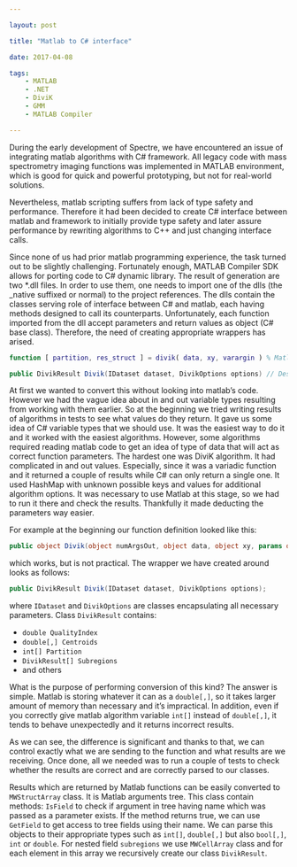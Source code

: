 ```yaml
---

layout: post

title: "Matlab to C# interface"

date: 2017-04-08

tags:
    - MATLAB
    - .NET
    - DiviK
    - GMM
    - MATLAB Compiler

---
```


During the early development of Spectre, we have encountered an issue of integrating matlab algorithms with C# framework. All legacy code with mass spectrometry imaging functions was implemented in MATLAB environment, which is good for quick and powerful prototyping, but not for real-world solutions.

Nevertheless, matlab scripting suffers from lack of type safety and performance. Therefore it had been decided to create C# interface between matlab and framework to initially provide type safety and later assure performance by rewriting algorithms to C++ and just changing interface calls.

Since none of us had prior matlab programming experience, the task turned out to be slightly challenging. Fortunately enough, MATLAB Compiler SDK allows for porting code to C# dynamic library. The result of generation are two *.dll files. In order to use them, one needs to import one of the dlls (the _native suffixed or normal) to the project references. The dlls contain the classes serving role of interface between C# and matlab, each having methods designed to call its counterparts. Unfortunately, each function imported from the dll accept parameters and return values as object (C# base class). Therefore, the need of creating appropriate wrappers has arised.

``` m
function [ partition, res_struct ] = divik( data, xy, varargin ) % Matlab signature
```
``` cs
public DivikResult Divik(IDataset dataset, DivikOptions options) // Desired C# signature
```

At first we wanted to convert this without looking into matlab’s code. However we had the vague idea about in and out variable types resulting from working with them earlier.
So at the beginning we tried writing results of algorithms in tests to see what values do they return. It gave us some idea of C# variable types that we should use. It was the easiest way to do it and it worked with the easiest algorithms.
However, some algorithms required reading matlab code to get an idea of type of data that will act as correct function parameters.
The hardest one was DiviK algorithm. It had complicated in and out values. Especially, since it was a variadic function and it returned a couple of results while C# can only return a single one. It used HashMap with unknown possible keys and values for additional algorithm options.
It was necessary to use Matlab at this stage, so we had to run it there and check the results. Thankfully it made deducting the parameters way easier.

For example at the beginning our function definition looked like this:

``` cs
public object Divik(object numArgsOut, object data, object xy, params object[] varargin);
```

which works, but is not practical. The wrapper we have created around looks as follows:

``` cs
public DivikResult Divik(IDataset dataset, DivikOptions options);
```
where `IDataset` and `DivikOptions` are classes encapsulating all necessary parameters. Class `DivikResult` contains:
- `double QualityIndex`
- `double[,] Centroids`
- `int[] Partition`
- `DivikResult[] Subregions`
- and others

What is the purpose of performing conversion of this kind? The answer is simple. Matlab is storing whatever it can as a `double[,]`, so it takes larger amount of memory than necessary and it’s impractical. In addition, even if you correctly give matlab algorithm variable `int[]` instead of `double[,]`, it tends to behave unexpectedly and it returns incorrect results.

As we can see, the difference is significant and thanks to that, we can control exactly what we are sending to the function and what results are we receiving.
Once done, all we needed was to run a couple of tests to check whether the results are correct and are correctly parsed to our classes.

Results which are returned by Matlab functions can be easily converted to `MWStructArray` class. It is Matlab arguments tree. This class contain methods: `IsField` to check if argument in tree having name which was passed as a parameter exists. If the method returns true, we can use `GetField` to get access to tree fields using their name. We can parse this objects to their appropriate types such as `int[]`, `double[,]` but also `bool[,]`, `int` or `double`. For nested field `subregions` we use `MWCellArray` class and for each element in this array we recursively create our class `DivikResult`.
